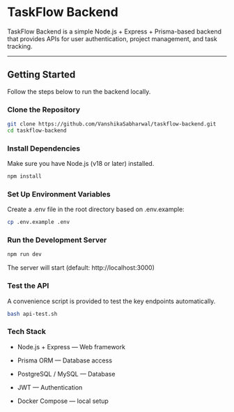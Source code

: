 # TaskFlow Backend

TaskFlow Backend is a simple Node.js + Express + Prisma-based backend that provides APIs for user authentication, project management, and task tracking.

---

## Getting Started

Follow the steps below to run the backend locally.

### Clone the Repository

```bash
git clone https://github.com/VanshikaSabharwal/taskflow-backend.git
cd taskflow-backend
```

### Install Dependencies

Make sure you have Node.js (v18 or later) installed.

```bash
npm install
```

### Set Up Environment Variables

Create a .env file in the root directory based on .env.example:

```bash
cp .env.example .env
```

### Run the Development Server

```bash
npm run dev
```

The server will start (default: http://localhost:3000)

### Test the API 

A convenience script is provided to test the key endpoints automatically.

```bash
bash api-test.sh

```

### Tech Stack

- Node.js + Express — Web framework

- Prisma ORM — Database access

- PostgreSQL / MySQL — Database 

- JWT — Authentication

- Docker Compose — local setup